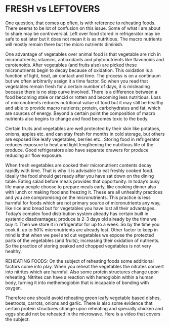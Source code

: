 # FRESH vs LEFTOVERS

One question, that comes up often, is with reference to reheating foods. There seems to be lot of confusion on this issue. Some of what I am about to share may be controversial. 
Left over food stored in refrigerator may be safe to eat later but it does not mean it is as nutritious. The macro nutrients will mostly remain there but the micro nutrients diminish. 

One advantage of vegetables over animal food is that vegetable are rich in micronutrients; vitamins, antioxidants and phytonutrients like flavonoids and carotenoids. After vegetables (and fruits also) are picked these micronutrients begin to decay because of oxidation. This oxidation is a function of light, heat, air contact and time. The process is on a continuum but we often arbitrarily assign it a time factor. So when you read that vegetables remain fresh for a certain number of days, it is misleading because there is no step curve involved. 
There is a difference between a food becoming stale or rancid or  rotten and becoming less nutritious. Loss of micronutrients reduces nutritional value of food but it may still be healthy and able to provide macro nutrients; protein, carbohydrates and fat, which are sources of energy. Beyond a certain point the composition of macro nutrients also begins to change and food becomes toxic to the body. 

Certain fruits and vegetables are well protected by their skin like potatoes, onions, apples etc. and can stay fresh for months in cold storage, but others are exposed like leafy vegetables, berries etc.. Storing food in refrigerator reduces exposure to heat and light lengthening the nutritious life of the produce. Good refrigerators also have separate drawers for produce reducing air flow exposure. 

When fresh vegetables are cooked their micronutrient contents decay rapidly with time.   That is why it is advisable to eat freshly cooked food. Ideally the food should get ready after you have sat down on the dining table. Eating salad before meals provides that opportunity. In today’s busy life many people choose to prepare meals early, like cooking dinner also with lunch or making food and freezing it. These are all unhealthy practices and you are compromising on the micronutrients. This practice is less harmful for foods which are not primary source of micronutrients any way, like rice and bread but for vegetables you have lost all their advantages. 
Today’s complex food distribution system already has certain built in systemic disadvantages; produce is 2-3 days old already by the time we buy it. Then we store it in refrigerator for up to a week. So by the time you cook it, up to 50% micronutrients are already lost. Other factor to keep in mind is that when we peel and cut vegetables we expose the protected parts of the vegetables (and fruits); increasing their oxidation of nutrients. So the practice of storing peaked and chopped vegetables is not very healthy. 

REHEATING FOODS:
On the subject of reheating foods some additional factors come into play. 
When you reheat the vegetables the nitrates convert into nitrites which are harmful. Also some protein structures change upon reheating. 
Nitrites can have a reaction with hemoglobin within a human body, turning it into methemoglobin that is incapable of bonding with oxygen.

Therefore one should avoid reheating green leafy vegetable based dishes, beetroots, carrots, onions and garlic. 
There is also some evidence that certain protein structures change upon reheating and specially chicken and eggs should not be reheated in the microwave. 
Here is a video that covers the subject.
